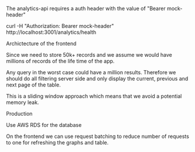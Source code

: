 The analytics-api requires a auth header with the value of "Bearer mock-header" 

curl -H "Authorization: Bearer mock-header" http://localhost:3001/analytics/health

Archictecture of the frontend

Since we need to store 50k+ records and we assume we would have millions of records of the life time of the app.

Any query in the worst case could have a million results. Therefore we should do all filtering server side and only display the current, previous and next page of the table.

This is a sliding window approach which means that we avoid a potential memory leak.

Production

Use AWS RDS for the database

On the frontend we can use request batching to reduce number of requests to one for refreshing the graphs and table.
